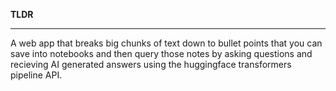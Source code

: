 **TLDR**

------------------------------------------------------------

A web app that breaks big chunks of text down to bullet points that you can save into notebooks and then query those notes by asking questions and recieving AI generated answers using the huggingface transformers pipeline API.

